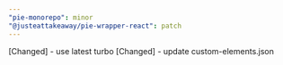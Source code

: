 ```yaml
---
"pie-monorepo": minor
"@justeattakeaway/pie-wrapper-react": patch
---
```


[Changed] - use latest turbo
[Changed] - update custom-elements.json
